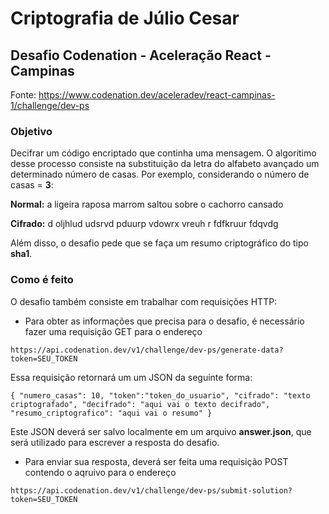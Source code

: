# Criptografia de Júlio Cesar
## Desafio Codenation - Aceleração React - Campinas

Fonte: https://www.codenation.dev/aceleradev/react-campinas-1/challenge/dev-ps

### Objetivo
Decifrar um código encriptado que continha uma mensagem. O algoritimo desse processo consiste na substituição da letra do alfabeto avançado um determinado número de casas. Por exemplo, considerando o número de casas = **3**:

**Normal:** a ligeira raposa marrom saltou sobre o cachorro cansado

**Cifrado:** d oljhlud udsrvd pduurp vdowrx vreuh r fdfkruur fdqvdg

Além disso, o desafio pede que se faça um resumo criptográfico do tipo **sha1**.

### Como é feito
O desafio também consiste em trabalhar com requisições HTTP:
* Para obter as informações que precisa para o desafio, é necessário fazer uma requisição GET para o endereço

`` https://api.codenation.dev/v1/challenge/dev-ps/generate-data?token=SEU_TOKEN ``

Essa requisição retornará um um JSON da seguinte forma:

`` {
 "numero_casas": 10,
 "token":"token_do_usuario",
 "cifrado": "texto criptografado",
 "decifrado": "aqui vai o texto decifrado",
 "resumo_criptografico": "aqui vai o resumo"
} ``

Este JSON deverá ser salvo localmente em um arquivo **answer.json**, que será utilizado para escrever a resposta do desafio.

* Para enviar sua resposta, deverá ser feita uma requisição POST contendo o aqruivo para o endereço

``https://api.codenation.dev/v1/challenge/dev-ps/submit-solution?token=SEU_TOKEN``




